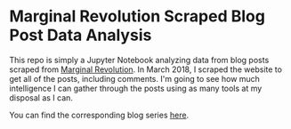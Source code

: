 # Marginal Revolution Scraped Blog Post Data Analysis

This repo is simply a Jupyter Notebook analyzing data from blog posts scraped
from [Marginal Revolution](www.marginalrevolution.com). In March 2018, I scraped
the website to get all of the posts, including comments. I'm going to see how
much intelligence I can gather through the posts using as many tools at my
disposal as I can. 

You can find the corresponding blog series [here](http://www.marknagelberg.com/lets-scrape-a-blog-part-1/).
